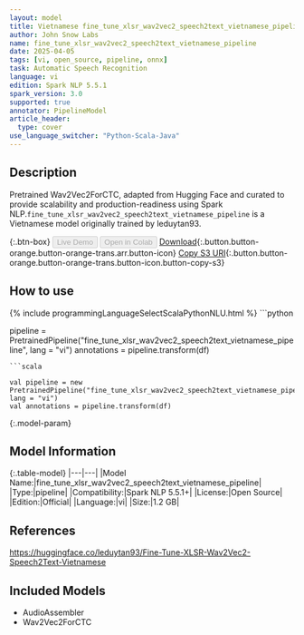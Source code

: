 ```yaml
---
layout: model
title: Vietnamese fine_tune_xlsr_wav2vec2_speech2text_vietnamese_pipeline pipeline Wav2Vec2ForCTC from leduytan93
author: John Snow Labs
name: fine_tune_xlsr_wav2vec2_speech2text_vietnamese_pipeline
date: 2025-04-05
tags: [vi, open_source, pipeline, onnx]
task: Automatic Speech Recognition
language: vi
edition: Spark NLP 5.5.1
spark_version: 3.0
supported: true
annotator: PipelineModel
article_header:
  type: cover
use_language_switcher: "Python-Scala-Java"
---
```


## Description

Pretrained Wav2Vec2ForCTC, adapted from Hugging Face and curated to provide scalability and production-readiness using Spark NLP.`fine_tune_xlsr_wav2vec2_speech2text_vietnamese_pipeline` is a Vietnamese model originally trained by leduytan93.

{:.btn-box}
<button class="button button-orange" disabled>Live Demo</button>
<button class="button button-orange" disabled>Open in Colab</button>
[Download](https://s3.amazonaws.com/auxdata.johnsnowlabs.com/public/models/fine_tune_xlsr_wav2vec2_speech2text_vietnamese_pipeline_vi_5.5.1_3.0_1743813747090.zip){:.button.button-orange.button-orange-trans.arr.button-icon}
[Copy S3 URI](s3://auxdata.johnsnowlabs.com/public/models/fine_tune_xlsr_wav2vec2_speech2text_vietnamese_pipeline_vi_5.5.1_3.0_1743813747090.zip){:.button.button-orange.button-orange-trans.button-icon.button-copy-s3}

## How to use



<div class="tabs-box" markdown="1">
{% include programmingLanguageSelectScalaPythonNLU.html %}
```python

pipeline = PretrainedPipeline("fine_tune_xlsr_wav2vec2_speech2text_vietnamese_pipeline", lang = "vi")
annotations =  pipeline.transform(df)   

```
```scala

val pipeline = new PretrainedPipeline("fine_tune_xlsr_wav2vec2_speech2text_vietnamese_pipeline", lang = "vi")
val annotations = pipeline.transform(df)

```
</div>

{:.model-param}
## Model Information

{:.table-model}
|---|---|
|Model Name:|fine_tune_xlsr_wav2vec2_speech2text_vietnamese_pipeline|
|Type:|pipeline|
|Compatibility:|Spark NLP 5.5.1+|
|License:|Open Source|
|Edition:|Official|
|Language:|vi|
|Size:|1.2 GB|

## References

https://huggingface.co/leduytan93/Fine-Tune-XLSR-Wav2Vec2-Speech2Text-Vietnamese

## Included Models

- AudioAssembler
- Wav2Vec2ForCTC